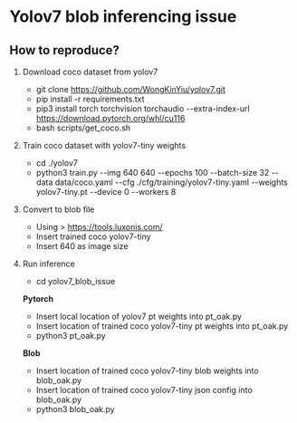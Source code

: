 # Yolov7 blob inferencing issue

## How to reproduce?
1. Download coco dataset from yolov7
    - git clone https://github.com/WongKinYiu/yolov7.git
    - pip install -r requirements.txt
    - pip3 install torch torchvision torchaudio --extra-index-url https://download.pytorch.org/whl/cu116
    - bash scripts/get_coco.sh

2. Train coco dataset with yolov7-tiny weights
    - cd ./yolov7
    - python3 train.py --img 640 640 --epochs 100 --batch-size 32 --data data/coco.yaml --cfg ./cfg/training/yolov7-tiny.yaml --weights yolov7-tiny.pt --device 0 --workers 8

3. Convert to blob file
    - Using > https://tools.luxonis.com/
    - Insert trained coco yolov7-tiny
    - Insert 640 as image size

4. Run inference
    - cd yolov7_blob_issue

    **Pytorch**
    - Insert local location of yolov7 pt weights into pt_oak.py
    - Insert location of trained coco yolov7-tiny pt weights into pt_oak.py
    - python3 pt_oak.py

    **Blob**
    - Insert location of trained coco yolov7-tiny blob weights into blob_oak.py
    - Insert location of trained coco yolov7-tiny json config into blob_oak.py
    - python3 blob_oak.py